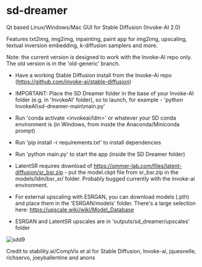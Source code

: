 # sd-dreamer
Qt based Linux/Windows/Mac GUI for Stable Diffusion (Invoke-AI 2.0)

Features txt2img, img2img, inpainting, paint app for img2img, upscaling, textual inversion embedding, k-diffusion samplers and more.

Note: the current version is designed to work with the Invoke-AI repo only. The old version is in the 'old-generic' branch.

- Have a working Stable Diffusion install from the Invoke-Ai repo (https://github.com/invoke-ai/stable-diffusion)
- IMPORTANT: Place the SD Dreamer folder in the base of your Invoke-AI folder (e.g. in 'InvokeAI' folder), so to launch, for example - 'python InvokeAI\sd-dreamer-main\main.py'
- Run 'conda activate <invokeai/ldm>' or whatever your SD conda environment is (in Windows, from inside the Anaconda/Miniconda prompt)
- Run 'pip install -r requirements.txt' to install dependencies
- Run 'python main.py' to start the app (inside the SD Dreamer folder)

- LatentSR requires download of https://ommer-lab.com/files/latent-diffusion/sr_bsr.zip - put the model.ckpt file from sr_bsr.zip in the models/ldm/bsr_sr/ folder. Probably bugged currently with the invoke-ai environment.

- For external upscaling with ESRGAN, you can download models (.pth) and place them in the 'ESRGAN/models' folder. There's a large selection here: https://upscale.wiki/wiki/Model_Database
 
 - ESRGAN and LatentSR upscales are in 'outputs/sd_dreamer/upscales' folder
 
 ![sdd9](https://user-images.githubusercontent.com/112139428/191869406-b37a0c84-991d-46ac-8c8c-93b5575e975b.png)

Credit to stability.ai/CompVis et al for Stable Diffusion, Invoke-ai, jquesnelle, richservo, joeyballentine and anons

